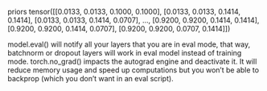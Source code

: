 priors tensor([[0.0133, 0.0133, 0.1000, 0.1000],
        [0.0133, 0.0133, 0.1414, 0.1414],
        [0.0133, 0.0133, 0.1414, 0.0707],
        ...,
        [0.9200, 0.9200, 0.1414, 0.1414],
        [0.9200, 0.9200, 0.1414, 0.0707],
        [0.9200, 0.9200, 0.0707, 0.1414]])
        
model.eval() will notify all your layers that you are in eval mode, that way, batchnorm or dropout layers will work in eval model instead of training mode.
torch.no_grad() impacts the autograd engine and deactivate it. It will reduce memory usage and speed up computations but you won’t be able to backprop (which you don’t want in an eval script).
